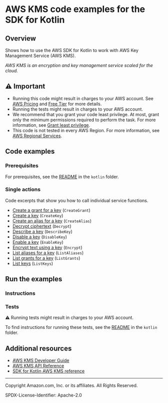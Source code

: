 <!--Generated by WRITEME on 2023-09-12 00:35:16.270181 (UTC)-->
# AWS KMS code examples for the SDK for Kotlin

## Overview

Shows how to use the AWS SDK for Kotlin to work with AWS Key Management Service (AWS KMS).

<!--custom.overview.start-->
<!--custom.overview.end-->

*AWS KMS is an encryption and key management service scaled for the cloud.*

## ⚠ Important

* Running this code might result in charges to your AWS account. See [AWS Pricing](https://aws.amazon.com/pricing/?aws-products-pricing.sort-by=item.additionalFields.productNameLowercase&aws-products-pricing.sort-order=asc&awsf.Free%20Tier%20Type=*all&awsf.tech-category=*all) and [Free Tier](https://aws.amazon.com/free/?all-free-tier.sort-by=item.additionalFields.SortRank&all-free-tier.sort-order=asc&awsf.Free%20Tier%20Types=*all&awsf.Free%20Tier%20Categories=*all) for more details.
* Running the tests might result in charges to your AWS account.
* We recommend that you grant your code least privilege. At most, grant only the minimum permissions required to perform the task. For more information, see [Grant least privilege](https://docs.aws.amazon.com/IAM/latest/UserGuide/best-practices.html#grant-least-privilege).
* This code is not tested in every AWS Region. For more information, see [AWS Regional Services](https://aws.amazon.com/about-aws/global-infrastructure/regional-product-services).

<!--custom.important.start-->
<!--custom.important.end-->

## Code examples

### Prerequisites

For prerequisites, see the [README](../../README.md#Prerequisites) in the `kotlin` folder.


<!--custom.prerequisites.start-->
<!--custom.prerequisites.end-->

### Single actions

Code excerpts that show you how to call individual service functions.

* [Create a grant for a key](bin/main/com/kotlin/kms/CreateGrant.kt#L50) (`CreateGrant`)
* [Create a key](bin/main/com/kotlin/kms/CreateCustomerKey.kt#L34) (`CreateKey`)
* [Create an alias for a key](bin/main/com/kotlin/kms/CreateAlias.kt#L46) (`CreateAlias`)
* [Decrypt ciphertext](bin/main/com/kotlin/kms/EncryptDataKey.kt#L49) (`Decrypt`)
* [Describe a key](bin/main/com/kotlin/kms/DescribeKey.kt#L44) (`DescribeKey`)
* [Disable a key](bin/main/com/kotlin/kms/DisableCustomerKey.kt#L44) (`DisableKey`)
* [Enable a key](bin/main/com/kotlin/kms/EnableCustomerKey.kt#L44) (`EnableKey`)
* [Encrypt text using a key](bin/main/com/kotlin/kms/EncryptDataKey.kt#L49) (`Encrypt`)
* [List aliases for a key](bin/main/com/kotlin/kms/ListAliases.kt#L29) (`ListAliases`)
* [List grants for a key](bin/main/com/kotlin/kms/ListGrants.kt#L43) (`ListGrants`)
* [List keys](bin/main/com/kotlin/kms/ListKeys.kt#L28) (`ListKeys`)

## Run the examples

### Instructions


<!--custom.instructions.start-->
<!--custom.instructions.end-->



### Tests

⚠ Running tests might result in charges to your AWS account.


To find instructions for running these tests, see the [README](../../README.md#Tests)
in the `kotlin` folder.



<!--custom.tests.start-->
<!--custom.tests.end-->

## Additional resources

* [AWS KMS Developer Guide](https://docs.aws.amazon.com/kms/latest/developerguide/overview.html)
* [AWS KMS API Reference](https://docs.aws.amazon.com/kms/latest/APIReference/Welcome.html)
* [SDK for Kotlin AWS KMS reference](https://sdk.amazonaws.com/kotlin/api/latest/kms/index.html)

<!--custom.resources.start-->
<!--custom.resources.end-->

---

Copyright Amazon.com, Inc. or its affiliates. All Rights Reserved.

SPDX-License-Identifier: Apache-2.0